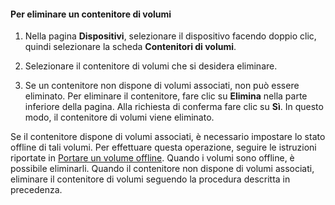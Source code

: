 
#### Per eliminare un contenitore di volumi

1. Nella pagina **Dispositivi**, selezionare il dispositivo facendo doppio clic, quindi selezionare la scheda **Contenitori di volumi**.

2. Selezionare il contenitore di volumi che si desidera eliminare.

3. Se un contenitore non dispone di volumi associati, non può essere eliminato. Per eliminare il contenitore, fare clic su **Elimina** nella parte inferiore della pagina. Alla richiesta di conferma fare clic su **Sì**. In questo modo, il contenitore di volumi viene eliminato.

Se il contenitore dispone di volumi associati, è necessario impostare lo stato offline di tali volumi. Per effettuare questa operazione, seguire le istruzioni riportate in [Portare un volume offline](../articles/storsimple/storsimple-manage-volumes.md#take-a-volume-offline). Quando i volumi sono offline, è possibile eliminarli. Quando il contenitore non dispone di volumi associati, eliminare il contenitore di volumi seguendo la procedura descritta in precedenza.

<!---HONumber=August15_HO6-->